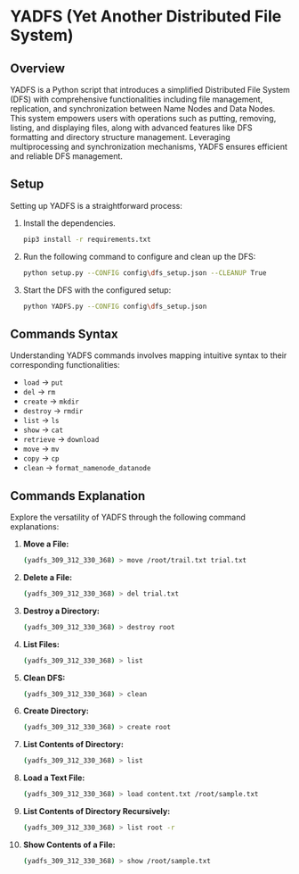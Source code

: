 # YADFS (Yet Another Distributed File System)

## Overview

YADFS is a Python script that introduces a simplified Distributed File System (DFS) with comprehensive functionalities including file management, replication, and synchronization between Name Nodes and Data Nodes. This system empowers users with operations such as putting, removing, listing, and displaying files, along with advanced features like DFS formatting and directory structure management. Leveraging multiprocessing and synchronization mechanisms, YADFS ensures efficient and reliable DFS management.

## Setup

Setting up YADFS is a straightforward process:

1. Install the dependencies.
    ```bash
    pip3 install -r requirements.txt
    ```

2. Run the following command to configure and clean up the DFS:
   ```bash
   python setup.py --CONFIG config\dfs_setup.json --CLEANUP True
   ```

3. Start the DFS with the configured setup:
   ```bash
   python YADFS.py --CONFIG config\dfs_setup.json
   ```

## Commands Syntax

Understanding YADFS commands involves mapping intuitive syntax to their corresponding functionalities:

- `load` -> `put`
- `del` -> `rm`
- `create` -> `mkdir`
- `destroy` -> `rmdir`
- `list` -> `ls`
- `show` -> `cat`
- `retrieve` -> `download`
- `move` -> `mv`
- `copy` -> `cp`
- `clean` -> `format_namenode_datanode`

## Commands Explanation

Explore the versatility of YADFS through the following command explanations:

1. **Move a File:**
   ```bash
   (yadfs_309_312_330_368) > move /root/trail.txt trial.txt
   ```

2. **Delete a File:**
   ```bash
   (yadfs_309_312_330_368) > del trial.txt
   ```

3. **Destroy a Directory:**
   ```bash
   (yadfs_309_312_330_368) > destroy root
   ```

4. **List Files:**
   ```bash
   (yadfs_309_312_330_368) > list
   ```

5. **Clean DFS:**
   ```bash
   (yadfs_309_312_330_368) > clean
   ```

6. **Create Directory:**
   ```bash
   (yadfs_309_312_330_368) > create root
   ```

7. **List Contents of Directory:**
   ```bash
   (yadfs_309_312_330_368) > list
   ```

8. **Load a Text File:**
   ```bash
   (yadfs_309_312_330_368) > load content.txt /root/sample.txt
   ```

9. **List Contents of Directory Recursively:**
   ```bash
   (yadfs_309_312_330_368) > list root -r
   ```

10. **Show Contents of a File:**
    ```bash
    (yadfs_309_312_330_368) > show /root/sample.txt
    ```
